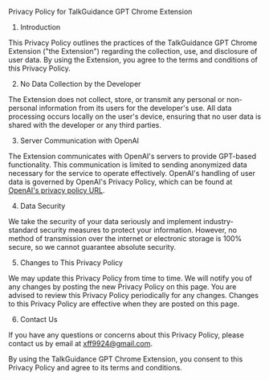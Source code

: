 Privacy Policy for TalkGuidance GPT Chrome Extension

1. Introduction

This Privacy Policy outlines the practices of the TalkGuidance GPT Chrome Extension ("the Extension") regarding the collection, use, and disclosure of user data. By using the Extension, you agree to the terms and conditions of this Privacy Policy.

2. No Data Collection by the Developer

The Extension does not collect, store, or transmit any personal or non-personal information from its users for the developer's use. All data processing occurs locally on the user's device, ensuring that no user data is shared with the developer or any third parties.

3. Server Communication with OpenAI

The Extension communicates with OpenAI's servers to provide GPT-based functionality. This communication is limited to sending anonymized data necessary for the service to operate effectively. OpenAI's handling of user data is governed by OpenAI's Privacy Policy, which can be found at [OpenAI's privacy policy URL](https://openai.com/policies/privacy-policy).

4. Data Security

We take the security of your data seriously and implement industry-standard security measures to protect your information. However, no method of transmission over the internet or electronic storage is 100% secure, so we cannot guarantee absolute security.

5. Changes to This Privacy Policy

We may update this Privacy Policy from time to time. We will notify you of any changes by posting the new Privacy Policy on this page. You are advised to review this Privacy Policy periodically for any changes. Changes to this Privacy Policy are effective when they are posted on this page.

6. Contact Us

If you have any questions or concerns about this Privacy Policy, please contact us by email at xff9924@gmail.com.

By using the TalkGuidance GPT Chrome Extension, you consent to this Privacy Policy and agree to its terms and conditions.




